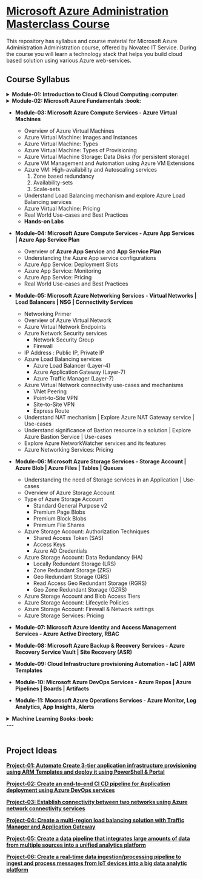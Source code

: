 # [Microsoft Azure Administration Masterclass Course](https://novatec.co.in/)

This repository has syllabus and course material for Microsoft Azure Administration Administration course, offered by Novatec IT Service.
During the course you will learn a technology stack that helps you build cloud based solution using various Azure web-services.

## Course Syllabus

<details>
 <summary> <b> Module-01: Introduction to Cloud & Cloud Computing :computer: </b>  </summary>
  
 * Cloud Overview
 
 * Traditional IT Infrastructure VS Cloud
 
 * Cloud Service Models
  
 * Cloud Deployment Models
  
 * Virtualization Primer 
    
</details>

<details>
 <summary> <b> Module-02: Microsoft Azure Fundamentals :book: </b>  </summary>
  
  *  Introduction to Microsoft Azure
  
  *  Auzre Global Infrastructure
  
  *  Setting up Azure Environment
  
  *  Different ways of accessing Azure web-services: Powershell, Azure CLI, Portal, REST API
  
  *  Different ways of buying Azure services
  
  *  Explore Azure CloudShell
  
  *  Azure Organization Hierarchy: Management Group, Subscription, Resource Group, Resource
  
  *  Azure Subscription Governance Strategies
  
  *  <b>Hands-on Labs</b>
    
</details>
  
- <b>Module-03: Microsoft Azure Compute Services - Azure Virtual Machines</b>
  - Overview of Azure Virtual Machines
  - Azure Virtual Machine: Images and Instances
  - Azure Virtual Machine: Types
  - Azure Virtual Machine: Types of Provisioning
  - Azure Virtual Machine Storage: Data Disks (for persistent storage)
  - Azure VM Management and Automation using Azure VM Extensions
  - Azure VM: High-availability and Autoscaling services
    1. Zone based redundancy
    2. Availability-sets
    3. Scale-sets
  - Understand Load Balancing mechanism and explore Azure Load Balancing services
  - Azure Virtual Machine: Pricing
  - Real World Use-cases and Best Practices
  - <b>Hands-on Labs</b>
 
- <b>Module-04: Microsoft Azure Compute Services - Azure App Services | Azure App Service Plan</b>
  - Overview of <b>Azure App Service</b> and <b>App Service Plan</b>
  - Understanding the Azure App service configurations
  - Azure App Service: Deployment Slots
  - Azure App Service: Monitoring
  - Azure App Service: Pricing
  - Real World Use-cases and Best Practices
 
- <b>Module-05: Microsoft Azure Networking Services - Virtual Networks | Load Balancers | NSG | Connectivity Services</b>
  - Networking Primer
  - Overview of Azure Virtual Network
  - Azure Virtual Network Endpoints
  - Azure Network Security services
    - Network Security Group
    - Firewall
  - IP Address : Public IP, Private IP
  - Azure Load Balancing services
    - Azure Load Balancer (Layer-4)
    - Azure Application Gateway (Layer-7)
    - Azure Traffic Manager (Layer-7)
  - Azure Virtual Network connectivity use-cases and mechanisms
    - VNet Peering
    - Point-to-Site VPN
    - Site-to-Site VPN 
    - Express Route
  - Understand NAT mechanism | Explore Azure NAT Gateway service | Use-cases
  - Understand significance of Bastion resource in a solution | Explore Azure Bastion Service | Use-cases
  - Explore Azure NetworkWatcher services and its features
  - Azure Networking Services: Pricing

- <b>Module-06: Microsoft Azure Storage Services - Storage Account | Azure Blob | Azure Files | Tables | Queues</b>
  - Understanding the need of Storage services in an Application | Use-cases
  - Overview of Azure Storage Account
  - Type of Azure Storage Account
    - Standard General Purpose v2
    - Premium Page Blobs
    - Premium Block Blobs
    - Premium File Shares
  - Azure Storage Account: Authorization Techniques
    - Shared Access Token (SAS)
    - Access Keys
    - Azure AD Credentials
  - Azure Storage Account: Data Redundancy (HA)
    - Locally Redundant Storage (LRS)
    - Zone Redundant Storage (ZRS)
    - Geo Redundant Storage (GRS)
    - Read Access Geo Redundant Storage (RGRS)
    - Geo Zone Redundant Storage (GZRS)
  - Azure Storage Account and Blob Access Tiers
  - Azure Storage Account: Lifecycle Policies
  - Azure Storage Account: Firewall & Network settings
  - Azure Storage Services: Pricing
 
- <b>Module-07: Microsoft Azure Identity and Access Management Services - Azure Active Directory, RBAC
  
- <b>Module-08: Microsoft Azure Backup & Recovery Services - Azure Recovery Service Vault | Site Recovery (ASR)

- <b>Module-09: Cloud Infrastructure provisioning Automation - IaC | ARM Templates 
  
- <b>Module-10: Microsoft Azure DevOps Services - Azure Repos | Azure Pipelines | Boards | Artifacts
  
- <b>Module-11: Mocrosoft Azure Operations Services - Azure Monitor, Log Analytics, App Insights, Alerts 

<details>
 <summary> <b> Machine Learning Books :book: </b>  </summary>
  
  
* [**Applied R for the quantitative social scientist**](http://www.datascienceassn.org/sites/default/files/Applied%20R.pdf) *Rense Nieuwenhuis*
  
</details>
 ---<br><br>
  
## Project Ideas

[Project-01: Automate Create 3-tier application infrastructure provisioning using ARM Templates and deploy it using PowerShell & Portal]()
  
[Project-02: Create an end-to-end CI CD pipeline for Application deployment using Azure DevOps services]()
  
[Project-03: Establish connectivity between two networks using Azure network connectivity services]()
  
[Project-04: Create a multi-region load balancing solution with Traffic Manager and Application Gateway](https://learn.microsoft.com/en-us/azure/architecture/high-availability/reference-architecture-traffic-manager-application-gateway)
  
[Project-05: Create a data pipeline that integrates large amounts of data from multiple sources into a unified analytics platform](https://learn.microsoft.com/en-us/azure/architecture/example-scenario/data/data-warehouse)

[Project-06: Create a real-time data ingestion/processing pipeline to ingest and process messages from IoT devices into a big data analytic platform](https://learn.microsoft.com/en-us/azure/architecture/example-scenario/data/realtime-analytics-vehicle-iot)
